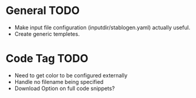 # General TODO
- Make input file configuration (inputdir/stablogen.yaml) actually useful.
- Create generic templetes.

# Code Tag TODO
- Need to get color to be configured externally
- Handle no filename being specified
- Download Option on full code snippets?

